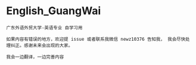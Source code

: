 # English_GuangWai

    广东外语外贸大学-英语专业 自学习用

    如果内容有错误的地方，欢迎提 issue 或者联系我微信 newz10376 告知我， 我会尽快处理纠正。感谢未来会出现的大家。

    我会一边翻译，一边完善内容
